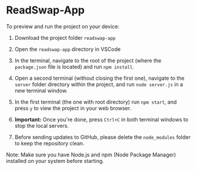 # ReadSwap-App

To preview and run the project on your device:

  1. Download the project folder `readswap-app`
  2. Open the `readswap-app` directory in VSCode
  3. In the terminal, navigate to the root of the project (where the `package.json` file is located) and run `npm install`.
  4. Open a second terminal (without closing the first one), navigate to the `server` folder directory within the project, and run `node server.js` in a new terminal window.
  4. In the first terminal (the one with root directory) run `npm start`, and press `y` to view the project in your web browser.

  5. **Important:** Once you're done, press `Ctrl+C` in both terminal windows to stop the local servers.
  6. Before sending updates to GitHub, please delete the `node_modules` folder to keep the repository clean.

Note: Make sure you have Node.js and npm (Node Package Manager) installed on your system before starting.
